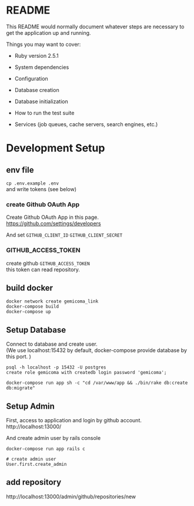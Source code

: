 # README

This README would normally document whatever steps are necessary to get the
application up and running.

Things you may want to cover:

* Ruby version
2.5.1

* System dependencies

* Configuration

* Database creation

* Database initialization

* How to run the test suite

* Services (job queues, cache servers, search engines, etc.)

# Development Setup

## env file
`cp .env.example .env`  
and write tokens (see below)  

### create Github OAuth App
Create Github OAuth App in this page.  
https://github.com/settings/developers 

And set `GITHUB_CLIENT_ID` `GITHUB_CLIENT_SECRET`

### GITHUB_ACCESS_TOKEN
create github `GITHUB_ACCESS_TOKEN`  
this token can read repository. 

## build docker
```
docker network create gemicoma_link
docker-compose build
docker-compose up
```

## Setup Database
Connect to database and create user.  
(We use localhost:15432 by default, docker-compose provide database by this port. )

```
psql -h localhost -p 15432 -U postgres
create role gemicoma with createdb login password 'gemicoma';

docker-compose run app sh -c "cd /var/www/app && ./bin/rake db:create db:migrate"
```

## Setup Admin
First, access to application and login by github account. 
http://localhost:13000/

And create admin user by rails console

```
docker-compose run app rails c

# create admin user 
User.first.create_admin
```

## add repository
http://localhost:13000/admin/github/repositories/new

